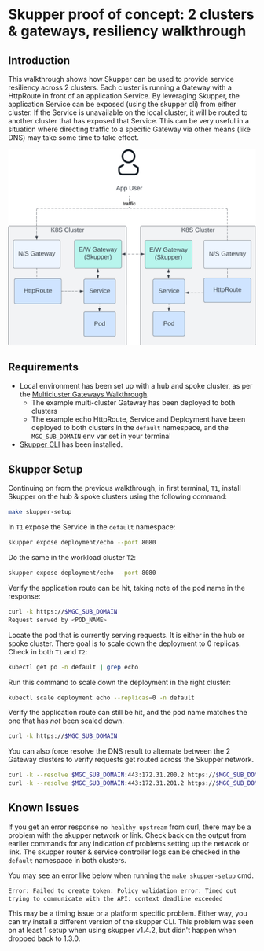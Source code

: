 # Skupper proof of concept: 2 clusters & gateways, resiliency walkthrough

## Introduction

This walkthrough shows how Skupper can be used to provide service resiliency
across 2 clusters. Each cluster is running a Gateway with a HttpRoute in front
of an application Service. By leveraging Skupper, the application Service can be
exposed (using the skupper cli) from either cluster. If the Service is
unavailable on the local cluster, it will be routed to another cluster that has
exposed that Service. This can be very useful in a situation where directing
traffic to a specific Gateway via other means (like DNS) may take some time
to take effect.

![arch](../images/skupper/skupper-poc-2-gateways-resiliency-walkthrough.png)


## Requirements

* Local environment has been set up with a hub and spoke cluster, as per the [Multicluster Gateways Walkthrough](../how-to/multicluster-gateways-walkthrough.md).
  * The example multi-cluster Gateway has been deployed to both clusters
  * The example echo HttpRoute, Service and Deployment have been deployed to both clusters in the `default` namespace, and the `MGC_SUB_DOMAIN` env var set in your terminal
* [Skupper CLI](https://skupper.io/docs/cli/index.html#installing-cli) has been installed.

## Skupper Setup

Continuing on from the previous walkthrough, in first terminal, `T1`, install
Skupper on the hub & spoke clusters using the following command:

```bash
make skupper-setup
```

In `T1` expose the Service in the `default` namespace:

```bash
skupper expose deployment/echo --port 8080
```

Do the same in the workload cluster `T2`:

```bash
skupper expose deployment/echo --port 8080
```

Verify the application route can be hit,
taking note of the pod name in the response:

```bash
curl -k https://$MGC_SUB_DOMAIN
Request served by <POD_NAME>
```

Locate the pod that is currently serving requests. It is either in the hub or
spoke cluster. There goal is to scale down the deployment to 0 replicas.
Check in both `T1` and `T2`:

```bash
kubectl get po -n default | grep echo
```

Run this command to scale down the deployment in the right cluster:

```bash
kubectl scale deployment echo --replicas=0 -n default
```

Verify the application route can still be hit,
and the pod name matches the one that has *not* been scaled down.

```bash
curl -k https://$MGC_SUB_DOMAIN
```

You can also force resolve the DNS result to alternate between the 2 Gateway
clusters to verify requests get routed across the Skupper network.

```bash
curl -k --resolve $MGC_SUB_DOMAIN:443:172.31.200.2 https://$MGC_SUB_DOMAIN
curl -k --resolve $MGC_SUB_DOMAIN:443:172.31.201.2 https://$MGC_SUB_DOMAIN
```

## Known Issues

If you get an error response `no healthy upstream` from curl, there may be a
problem with the skupper network or link. Check back on the output from earlier
commands for any indication of problems setting up the network or link. The
skupper router & service controller logs can be checked in the `default`
namespace in both clusters.

You may see an error like below when running the `make skupper-setup` cmd.
```
Error: Failed to create token: Policy validation error: Timed out trying to communicate with the API: context deadline exceeded
```
This may be a timing issue or a platform specific problem. Either way, you can
try install a different version of the skupper CLI. This problem was seen on at
least 1 setup when using skupper v1.4.2, but didn't happen when dropped back to
1.3.0.
